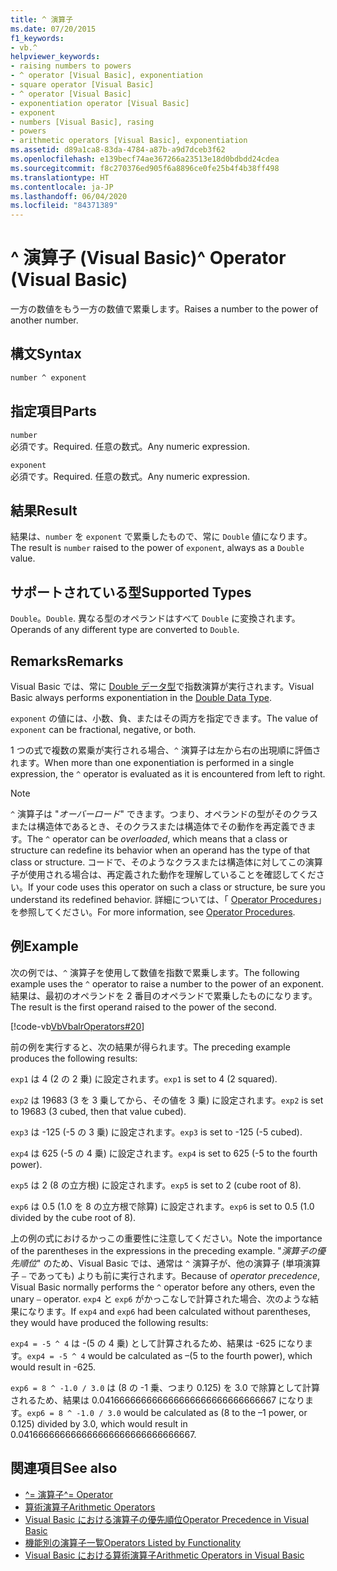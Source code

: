 ```yaml
---
title: ^ 演算子
ms.date: 07/20/2015
f1_keywords:
- vb.^
helpviewer_keywords:
- raising numbers to powers
- ^ operator [Visual Basic], exponentiation
- square operator [Visual Basic]
- ^ operator [Visual Basic]
- exponentiation operator [Visual Basic]
- exponent
- numbers [Visual Basic], rasing
- powers
- arithmetic operators [Visual Basic], exponentiation
ms.assetid: d89a1ca8-83da-4784-a87b-a9d7dceb3f62
ms.openlocfilehash: e139becf74ae367266a23513e18d0bdbdd24cdea
ms.sourcegitcommit: f8c270376ed905f6a8896ce0fe25b4f4b38ff498
ms.translationtype: HT
ms.contentlocale: ja-JP
ms.lasthandoff: 06/04/2020
ms.locfileid: "84371389"
---
```

# <a name="-operator-visual-basic"></a><span data-ttu-id="913e3-102">^ 演算子 (Visual Basic)</span><span class="sxs-lookup"><span data-stu-id="913e3-102">^ Operator (Visual Basic)</span></span>

<span data-ttu-id="913e3-103">一方の数値をもう一方の数値で累乗します。</span><span class="sxs-lookup"><span data-stu-id="913e3-103">Raises a number to the power of another number.</span></span>

## <a name="syntax"></a><span data-ttu-id="913e3-104">構文</span><span class="sxs-lookup"><span data-stu-id="913e3-104">Syntax</span></span>

```vb
number ^ exponent
```

## <a name="parts"></a><span data-ttu-id="913e3-105">指定項目</span><span class="sxs-lookup"><span data-stu-id="913e3-105">Parts</span></span>

`number`\
<span data-ttu-id="913e3-106">必須です。</span><span class="sxs-lookup"><span data-stu-id="913e3-106">Required.</span></span> <span data-ttu-id="913e3-107">任意の数式。</span><span class="sxs-lookup"><span data-stu-id="913e3-107">Any numeric expression.</span></span>

`exponent`\
<span data-ttu-id="913e3-108">必須です。</span><span class="sxs-lookup"><span data-stu-id="913e3-108">Required.</span></span> <span data-ttu-id="913e3-109">任意の数式。</span><span class="sxs-lookup"><span data-stu-id="913e3-109">Any numeric expression.</span></span>

## <a name="result"></a><span data-ttu-id="913e3-110">結果</span><span class="sxs-lookup"><span data-stu-id="913e3-110">Result</span></span>

<span data-ttu-id="913e3-111">結果は、`number` を `exponent` で累乗したもので、常に `Double` 値になります。</span><span class="sxs-lookup"><span data-stu-id="913e3-111">The result is `number` raised to the power of `exponent`, always as a `Double` value.</span></span>

## <a name="supported-types"></a><span data-ttu-id="913e3-112">サポートされている型</span><span class="sxs-lookup"><span data-stu-id="913e3-112">Supported Types</span></span>

<span data-ttu-id="913e3-113">`Double`。</span><span class="sxs-lookup"><span data-stu-id="913e3-113">`Double`.</span></span> <span data-ttu-id="913e3-114">異なる型のオペランドはすべて `Double` に変換されます。</span><span class="sxs-lookup"><span data-stu-id="913e3-114">Operands of any different type are converted to `Double`.</span></span>

## <a name="remarks"></a><span data-ttu-id="913e3-115">Remarks</span><span class="sxs-lookup"><span data-stu-id="913e3-115">Remarks</span></span>

<span data-ttu-id="913e3-116">Visual Basic では、常に [Double データ型](../data-types/double-data-type.md)で指数演算が実行されます。</span><span class="sxs-lookup"><span data-stu-id="913e3-116">Visual Basic always performs exponentiation in the [Double Data Type](../data-types/double-data-type.md).</span></span>

<span data-ttu-id="913e3-117">`exponent` の値には、小数、負、またはその両方を指定できます。</span><span class="sxs-lookup"><span data-stu-id="913e3-117">The value of `exponent` can be fractional, negative, or both.</span></span>

<span data-ttu-id="913e3-118">1 つの式で複数の累乗が実行される場合、`^` 演算子は左から右の出現順に評価されます。</span><span class="sxs-lookup"><span data-stu-id="913e3-118">When more than one exponentiation is performed in a single expression, the `^` operator is evaluated as it is encountered from left to right.</span></span>

> [!NOTE]
> <span data-ttu-id="913e3-119">`^` 演算子は "*オーバーロード*" できます。つまり、オペランドの型がそのクラスまたは構造体であるとき、そのクラスまたは構造体でその動作を再定義できます。</span><span class="sxs-lookup"><span data-stu-id="913e3-119">The `^` operator can be *overloaded*, which means that a class or structure can redefine its behavior when an operand has the type of that class or structure.</span></span> <span data-ttu-id="913e3-120">コードで、そのようなクラスまたは構造体に対してこの演算子が使用される場合は、再定義された動作を理解していることを確認してください。</span><span class="sxs-lookup"><span data-stu-id="913e3-120">If your code uses this operator on such a class or structure, be sure you understand its redefined behavior.</span></span> <span data-ttu-id="913e3-121">詳細については、「 [Operator Procedures](../../programming-guide/language-features/procedures/operator-procedures.md)」を参照してください。</span><span class="sxs-lookup"><span data-stu-id="913e3-121">For more information, see [Operator Procedures](../../programming-guide/language-features/procedures/operator-procedures.md).</span></span>

## <a name="example"></a><span data-ttu-id="913e3-122">例</span><span class="sxs-lookup"><span data-stu-id="913e3-122">Example</span></span>

<span data-ttu-id="913e3-123">次の例では、`^` 演算子を使用して数値を指数で累乗します。</span><span class="sxs-lookup"><span data-stu-id="913e3-123">The following example uses the `^` operator to raise a number to the power of an exponent.</span></span> <span data-ttu-id="913e3-124">結果は、最初のオペランドを 2 番目のオペランドで累乗したものになります。</span><span class="sxs-lookup"><span data-stu-id="913e3-124">The result is the first operand raised to the power of the second.</span></span>

[!code-vb[VbVbalrOperators#20](~/samples/snippets/visualbasic/VS_Snippets_VBCSharp/VbVbalrOperators/VB/Class1.vb#20)]

<span data-ttu-id="913e3-125">前の例を実行すると、次の結果が得られます。</span><span class="sxs-lookup"><span data-stu-id="913e3-125">The preceding example produces the following results:</span></span>

<span data-ttu-id="913e3-126">`exp1` は 4 (2 の 2 乗) に設定されます。</span><span class="sxs-lookup"><span data-stu-id="913e3-126">`exp1` is set to 4 (2 squared).</span></span>

<span data-ttu-id="913e3-127">`exp2` は 19683 (3 を 3 乗してから、その値を 3 乗) に設定されます。</span><span class="sxs-lookup"><span data-stu-id="913e3-127">`exp2` is set to 19683 (3 cubed, then that value cubed).</span></span>

<span data-ttu-id="913e3-128">`exp3` は -125 (-5 の 3 乗) に設定されます。</span><span class="sxs-lookup"><span data-stu-id="913e3-128">`exp3` is set to -125 (-5 cubed).</span></span>

<span data-ttu-id="913e3-129">`exp4` は 625 (-5 の 4 乗) に設定されます。</span><span class="sxs-lookup"><span data-stu-id="913e3-129">`exp4` is set to 625 (-5 to the fourth power).</span></span>

<span data-ttu-id="913e3-130">`exp5` は 2 (8 の立方根) に設定されます。</span><span class="sxs-lookup"><span data-stu-id="913e3-130">`exp5` is set to 2 (cube root of 8).</span></span>

<span data-ttu-id="913e3-131">`exp6` は 0.5 (1.0 を 8 の立方根で除算) に設定されます。</span><span class="sxs-lookup"><span data-stu-id="913e3-131">`exp6` is set to 0.5 (1.0 divided by the cube root of 8).</span></span>

<span data-ttu-id="913e3-132">上の例の式におけるかっこの重要性に注意してください。</span><span class="sxs-lookup"><span data-stu-id="913e3-132">Note the importance of the parentheses in the expressions in the preceding example.</span></span> <span data-ttu-id="913e3-133">"*演算子の優先順位*" のため、Visual Basic では、通常は `^` 演算子が、他の演算子 (単項演算子 `–` であっても) よりも前に実行されます。</span><span class="sxs-lookup"><span data-stu-id="913e3-133">Because of *operator precedence*, Visual Basic normally performs the `^` operator before any others, even the unary `–` operator.</span></span> <span data-ttu-id="913e3-134">`exp4` と `exp6` がかっこなしで計算された場合、次のような結果になります。</span><span class="sxs-lookup"><span data-stu-id="913e3-134">If `exp4` and `exp6` had been calculated without parentheses, they would have produced the following results:</span></span>

<span data-ttu-id="913e3-135">`exp4 = -5 ^ 4` は -(5 の 4 乗) として計算されるため、結果は -625 になります。</span><span class="sxs-lookup"><span data-stu-id="913e3-135">`exp4 = -5 ^ 4` would be calculated as –(5 to the fourth power), which would result in -625.</span></span>

<span data-ttu-id="913e3-136">`exp6 = 8 ^ -1.0 / 3.0` は (8 の -1 乗、つまり 0.125) を 3.0 で除算として計算されるため、結果は 0.041666666666666666666666666666667 になります。</span><span class="sxs-lookup"><span data-stu-id="913e3-136">`exp6 = 8 ^ -1.0 / 3.0` would be calculated as (8 to the –1 power, or 0.125) divided by 3.0, which would result in 0.041666666666666666666666666666667.</span></span>

## <a name="see-also"></a><span data-ttu-id="913e3-137">関連項目</span><span class="sxs-lookup"><span data-stu-id="913e3-137">See also</span></span>

- [<span data-ttu-id="913e3-138">^= 演算子</span><span class="sxs-lookup"><span data-stu-id="913e3-138">^= Operator</span></span>](exponentiation-assignment-operator.md)
- [<span data-ttu-id="913e3-139">算術演算子</span><span class="sxs-lookup"><span data-stu-id="913e3-139">Arithmetic Operators</span></span>](arithmetic-operators.md)
- [<span data-ttu-id="913e3-140">Visual Basic における演算子の優先順位</span><span class="sxs-lookup"><span data-stu-id="913e3-140">Operator Precedence in Visual Basic</span></span>](operator-precedence.md)
- [<span data-ttu-id="913e3-141">機能別の演算子一覧</span><span class="sxs-lookup"><span data-stu-id="913e3-141">Operators Listed by Functionality</span></span>](operators-listed-by-functionality.md)
- [<span data-ttu-id="913e3-142">Visual Basic における算術演算子</span><span class="sxs-lookup"><span data-stu-id="913e3-142">Arithmetic Operators in Visual Basic</span></span>](../../programming-guide/language-features/operators-and-expressions/arithmetic-operators.md)
